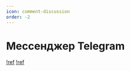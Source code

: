 ```yaml
---
icon: comment-discussion
order: -2
---
```

# Мессенджер Telegram
[!ref](podkluchenie)
[!ref](ispolzovanie)
